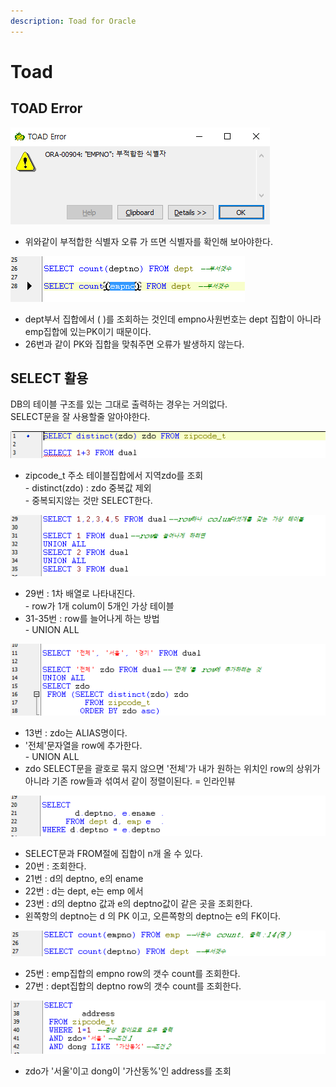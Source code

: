 ```yaml
---
description: Toad for Oracle
---
```


# Toad

## TOAD Error

![](../../../.gitbook/assets/1-1.png)

* 위와같이 부적합한 식별자 오류 가 뜨면 식별자를 확인해 보아야한다.

![](<../../../.gitbook/assets/1 (1).png>)

* dept부서 집합에서 ( )를 조회하는 것인데 empno사원번호는 dept 집합이 아니라 emp집합에 있는PK이기 때문이다.
* 26번과 같이 PK와 집합을 맞춰주면 오류가 발생하지 않는다.

## SELECT 활용

DB의 테이블 구조를 있는 그대로 출력하는 경우는 거의없다. \
SELECT문을 잘 사용할줄 알아야한다.

![1](<../../../.gitbook/assets/1 (4).png>)

* zipcode_t 주소 테이블집합에서 지역zdo를 조회\
  \- distinct(zdo) : zdo 중복값 제외\
  \- 중복되지않는 것만 SELECT한다.

![2](<../../../.gitbook/assets/2 (5).png>)

* 29번 : 1차 배열로 나타내진다.\
  \- row가 1개 colum이 5개인 가상 테이블
* 31-35번 : row를 늘어나게 하는 방법\
  \- UNION ALL

![3](<../../../.gitbook/assets/3 (3).png>)

* 13번 : zdo는 ALIAS명이다.
* '전체'문자열을 row에 추가한다.\
  \- UNION ALL
* zdo SELECT문을 괄호로 묶지 않으면 '전체'가 내가 원하는 위치인 row의 상위가 아니라 기존 row들과 섞여서 같이 정렬이된다. = 인라인뷰

![4](<../../../.gitbook/assets/4 (5).png>)

* SELECT문과 FROM절에 집합이 n개 올 수 있다.
* 20번 : 조회한다.
* 21번 : d의 deptno, e의 ename
* 22번 : d는 dept, e는 emp 에서
* 23번 : d의 deptno 값과 e의 deptno값이 같은 곳을 조회한다.
* 왼쪽항의 deptno는 d 의 PK 이고, 오른쪽항의 deptno는 e의 FK이다.

![5](<../../../.gitbook/assets/5 (4).png>)

* 25번 : emp집합의 empno row의 갯수 count를 조회한다.
* 27번 : dept집합의 deptno row의 갯수 count를 조회한다.

![6](<../../../.gitbook/assets/6 (1).png>)

* zdo가 '서울'이고 dong이 '가산동%'인 address를 조회
